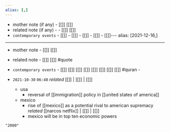 ```yaml
---
alias: [,]
---
```

- mother note (if any)
		- [[]] [[]]
- related note (if any) -
		- [[]] [[]]
- `contemporary events`	- [[]]	- [[]]	- [[]]	- [[]]	- [[]]---
alias: [2021-12-16,]
---
- mother note - [[]] [[]]
- related note - [[]] [[]] #quote 
- `contemporary events` - [[]] [[]] [[]] [[]] [[]] [[]] [[]] [[]] #quran -

- `2021-10-30`  `06:40` _related_ [[]] | [[]] | [[]]
	- usa
		- reversal of [[immigration]] policy in [[united states of america]]
	- mexico
		- rise of [[mexico]] as a potential rival to american supremacy _related_ [[narcos netflix]] | [[]] | [[]]
		- mexico will be in top ten economic powers

```query
"2080"
```